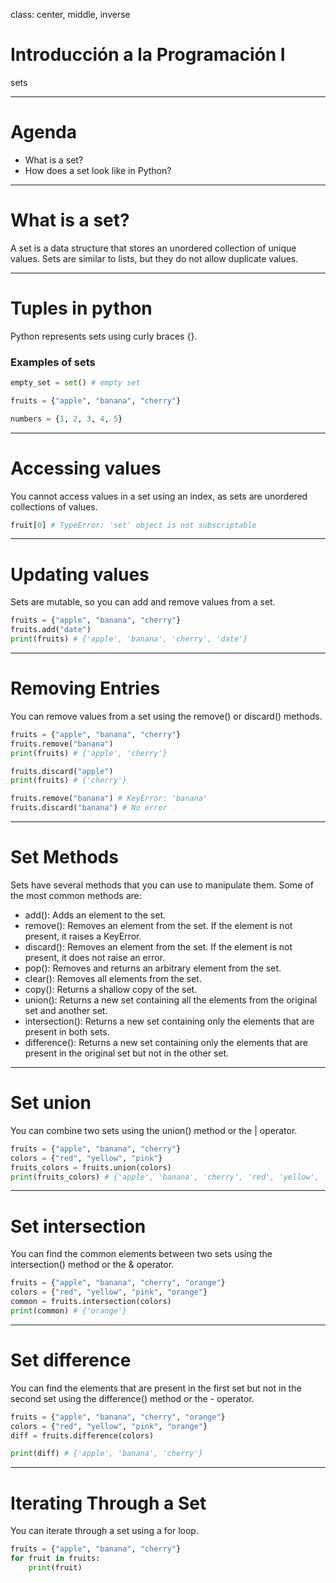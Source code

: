 class: center, middle, inverse

# Introducción a la Programación I
sets

---

# Agenda  

- What is a set?
- How does a set look like in Python?

---

# What is a set?

A set is a data structure that stores an unordered collection of unique values.
Sets are similar to lists, but they do not allow duplicate values.


---

# Tuples in python

Python represents sets using curly braces {}.


### Examples of sets

```python
empty_set = set() # empty set

fruits = {"apple", "banana", "cherry"}

numbers = {1, 2, 3, 4, 5}

```

---

# Accessing values


You cannot access values in a set using an index, as sets are unordered collections of values.


```python
fruit[0] # TypeError: 'set' object is not subscriptable

```

---

# Updating values

Sets are mutable, so you can add and remove values from a set.

```python
fruits = {"apple", "banana", "cherry"}
fruits.add("date")
print(fruits) # {'apple', 'banana', 'cherry', 'date'}
```
--- 

# Removing Entries

You can remove values from a set using the remove() or discard() methods.

```python
fruits = {"apple", "banana", "cherry"}
fruits.remove("banana")
print(fruits) # {'apple', 'cherry'}

fruits.discard("apple")
print(fruits) # {'cherry'}

fruits.remove("banana") # KeyError: 'banana'
fruits.discard("banana") # No error
```

---

# Set Methods


Sets have several methods that you can use to manipulate them. Some of the most common methods are:

- add(): Adds an element to the set.
- remove(): Removes an element from the set. If the element is not present, it raises a KeyError.
- discard(): Removes an element from the set. If the element is not present, it does not raise an error.
- pop(): Removes and returns an arbitrary element from the set.
- clear(): Removes all elements from the set.
- copy(): Returns a shallow copy of the set.
- union(): Returns a new set containing all the elements from the original set and another set.
- intersection(): Returns a new set containing only the elements that are present in both sets.
- difference(): Returns a new set containing only the elements that are present in the original set but not in the other set.

---

# Set union

You can combine two sets using the union() method or the | operator.

```python
fruits = {"apple", "banana", "cherry"}
colors = {"red", "yellow", "pink"}
fruits_colors = fruits.union(colors)
print(fruits_colors) # {'apple', 'banana', 'cherry', 'red', 'yellow', 'pink'}
```

---

# Set intersection

You can find the common elements between two sets using the intersection() method or the & operator.

```python
fruits = {"apple", "banana", "cherry", "orange"}
colors = {"red", "yellow", "pink", "orange"}
common = fruits.intersection(colors)
print(common) # {'orange'}
```

---

# Set difference


You can find the elements that are present in the first set but not in the second set using the difference() method or the - operator.

```python
fruits = {"apple", "banana", "cherry", "orange"}
colors = {"red", "yellow", "pink", "orange"}
diff = fruits.difference(colors)

print(diff) # {'apple', 'banana', 'cherry'}
```

---
# Iterating Through a Set

You can iterate through a set using a for loop.

```python
fruits = {"apple", "banana", "cherry"}
for fruit in fruits:
    print(fruit)
```
